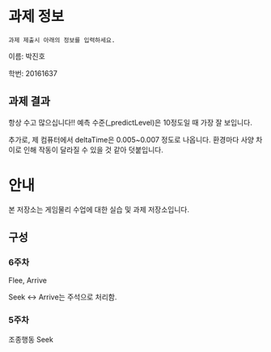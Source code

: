 # 과제 정보

    과제 제출시 아래의 정보를 입력하세요.

이름: 박진호

학번: 20161637

## 과제 결과

항상 수고 많으십니다!!
예측 수준(_predictLevel)은 10정도일 때 가장 잘 보입니다.

추가로, 제 컴퓨터에서 deltaTime은 0.005~0.007 정도로 나옵니다.
환경마다 사양 차이로 인해 작동이 달라질 수 있을 것 같아 덧붙입니다.

# 안내

본 저장소는 게임물리 수업에 대한 실습 및 과제 저장소입니다.

## 구성

### 6주차

Flee, Arrive

Seek <-> Arrive는 주석으로 처리함.

### 5주차

조종행동 Seek
